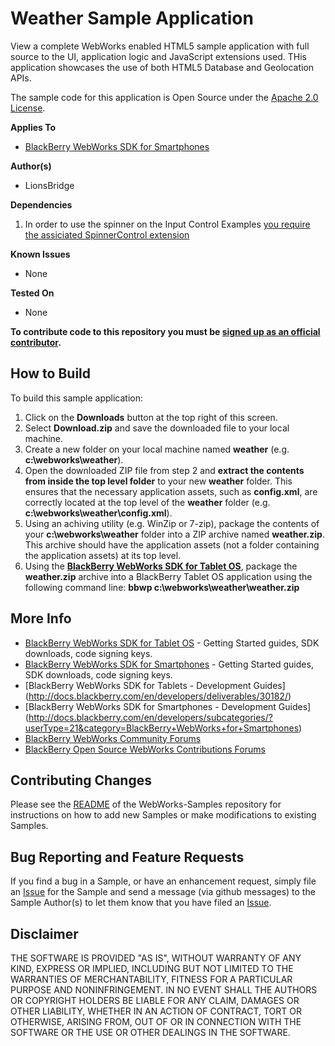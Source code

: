 # Weather Sample Application

View a complete WebWorks enabled HTML5 sample application with full source to the UI, application logic and JavaScript extensions used. THis application showcases the use of both HTML5 Database and Geolocation APIs.

The sample code for this application is Open Source under the [Apache 2.0 License](http://www.apache.org/licenses/LICENSE-2.0.html).


**Applies To**

* [BlackBerry WebWorks SDK for Smartphones](https://bdsc.webapps.blackberry.com/html5/download/sdk)


**Author(s)** 

* LionsBridge


**Dependencies**

1. In order to use the spinner on the Input Control Examples [you require the assiciated SpinnerControl extension](https://github.com/blackberry/WebWorks-Community-APIs/tree/master/Smartphone/SpinnerControl) 

**Known Issues**

* None

**Tested On**

* None

**To contribute code to this repository you must be [signed up as an official contributor](http://blackberry.github.com/howToContribute.html).**


## How to Build

To build this sample application:

1. Click on the **Downloads** button at the top right of this screen.
2. Select **Download.zip** and save the downloaded file to your local machine.
3. Create a new folder on your local machine named **weather** (e.g. **c:\webworks\weather**).
4. Open the downloaded ZIP file from step 2 and **extract the contents from inside the top level folder** to your new **weather** folder.  This ensures that the necessary application assets, such as **config.xml**, are correctly located at the top level of the **weather** folder (e.g. **c:\webworks\weather\config.xml**).
5. Using an achiving utility (e.g. WinZip or 7-zip), package the contents of your **c:\webworks\weather** folder into a ZIP archive named **weather.zip**.  This archive should have the application assets (not a folder containing the application assets) at its top level.
6. Using the **[BlackBerry WebWorks SDK for Tablet OS](http://us.blackberry.com/developers/tablet/webworks.jsp)**, package the **weather.zip** archive into a BlackBerry Tablet OS application using the following command line: **bbwp c:\webworks\weather\weather.zip**


## More Info

* [BlackBerry WebWorks SDK for Tablet OS](http://us.blackberry.com/developers/tablet/webworks.jsp) - Getting Started guides, SDK downloads, code signing keys.
* [BlackBerry WebWorks SDK for Smartphones](http://us.blackberry.com/developers/browserdev/widgetsdk.jsp) - Getting Started guides, SDK downloads, code signing keys.
* [BlackBerry WebWorks SDK for Tablets - Development Guides] (http://docs.blackberry.com/en/developers/deliverables/30182/)
* [BlackBerry WebWorks SDK for Smartphones - Development Guides] (http://docs.blackberry.com/en/developers/subcategories/?userType=21&category=BlackBerry+WebWorks+for+Smartphones)
* [BlackBerry WebWorks Community Forums](http://supportforums.blackberry.com/t5/Web-and-WebWorks-Development/bd-p/browser_dev)
* [BlackBerry Open Source WebWorks Contributions Forums](http://supportforums.blackberry.com/t5/BlackBerry-WebWorks/bd-p/ww_con)


## Contributing Changes

Please see the [README](https://github.com/blackberry/WebWorks-Samples) of the WebWorks-Samples repository for instructions on how to add new Samples or make modifications to existing Samples.


## Bug Reporting and Feature Requests

If you find a bug in a Sample, or have an enhancement request, simply file an [Issue](https://github.com/blackberry/WebWorks-Samples/issues) for the Sample and send a message (via github messages) to the Sample Author(s) to let them know that you have filed an [Issue](https://github.com/blackberry/WebWorks-Samples/issues).


## Disclaimer

THE SOFTWARE IS PROVIDED "AS IS", WITHOUT WARRANTY OF ANY KIND, EXPRESS OR IMPLIED, INCLUDING BUT NOT LIMITED TO THE WARRANTIES OF MERCHANTABILITY, FITNESS FOR A PARTICULAR PURPOSE AND NONINFRINGEMENT. IN NO EVENT SHALL THE AUTHORS OR COPYRIGHT HOLDERS BE LIABLE FOR ANY CLAIM, DAMAGES OR OTHER LIABILITY, WHETHER IN AN ACTION OF CONTRACT, TORT OR OTHERWISE, ARISING FROM, OUT OF OR IN CONNECTION WITH THE SOFTWARE OR THE USE OR OTHER DEALINGS IN THE SOFTWARE.

